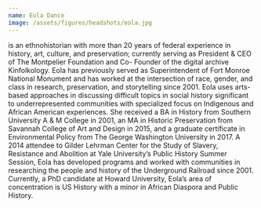 ```yaml
---
name: Eola Dance
image: /assets/figures/headshots/eola.jpg
---
```

is an ethnohistorian with more than 20 years of federal experience in history, art, culture, and preservation; currently serving as President & CEO of The Montpelier Foundation and Co- Founder of the digital archive Kinfolkology.  Eola has previously served as  Superintendent of Fort Monroe National Monument and has worked at the intersection of race, gender, and class in research, preservation, and storytelling since 2001. Eola uses arts-based approaches in discussing difficult topics in social history significant to underrepresented communities with specialized focus on Indigenous and African American experiences. She received a BA in History from Southern University A & M College in 2001, an MA in Historic Preservation from Savannah College of Art and Design in 2015, and a graduate certificate in Environmental Policy from The George Washington University in 2017. A 2014 attendee to Gilder Lehrman Center for the Study of Slavery, Resistance and Abolition at Yale University’s Public History Summer Session, Eola has developed programs and worked with communities in researching the people and history of the Underground Railroad since 2001. Currently, a PhD candidate at Howard University, Eola’s area of concentration is US History with a minor in African Diaspora and Public History. 